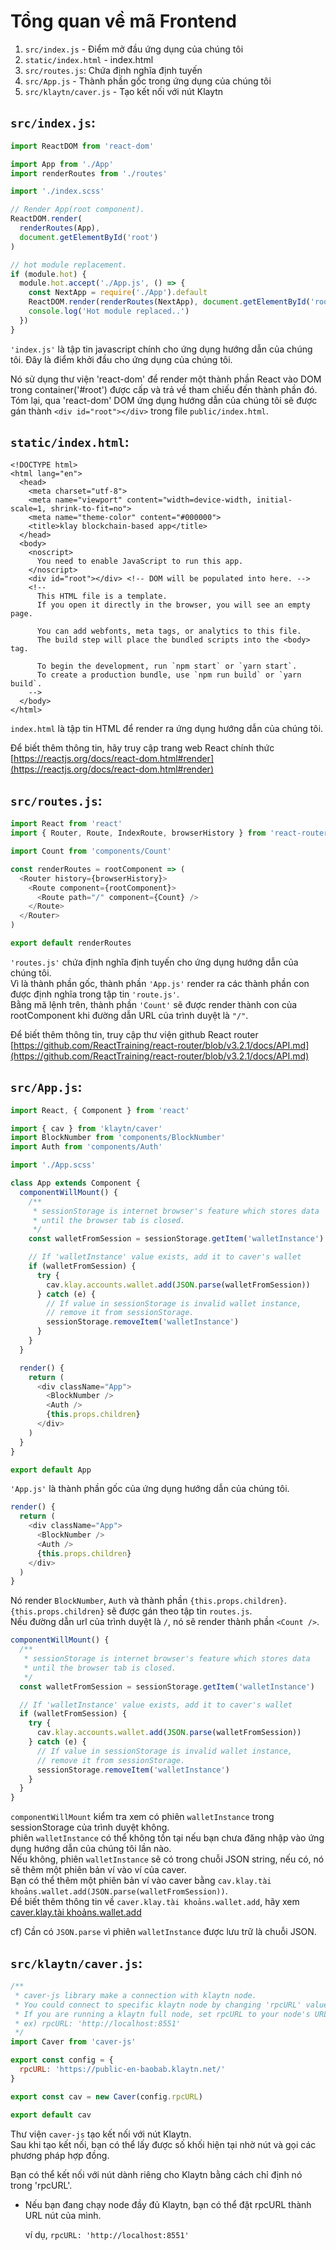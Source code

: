 # Tổng quan về mã Frontend

1. `src/index.js` - Điểm mở đầu ứng dụng của chúng tôi
2. `static/index.html` - index.html
3. `src/routes.js`: Chứa định nghĩa định tuyến
4. `src/App.js` - Thành phần gốc trong ứng dụng của chúng tôi
5. `src/klaytn/caver.js` - Tạo kết nối với nút Klaytn

## `src/index.js`: <a id="1-src-index-js"></a>

```javascript
import ReactDOM from 'react-dom'

import App from './App'
import renderRoutes from './routes'

import './index.scss'

// Render App(root component).
ReactDOM.render(
  renderRoutes(App),
  document.getElementById('root')
)

// hot module replacement.
if (module.hot) {
  module.hot.accept('./App.js', () => {
    const NextApp = require('./App').default
    ReactDOM.render(renderRoutes(NextApp), document.getElementById('root'))
    console.log('Hot module replaced..')
  })
}
```

`'index.js'` là tập tin javascript chính cho ứng dụng hướng dẫn của chúng tôi. Đây là điểm khởi đầu cho ứng dụng của chúng tôi.

Nó sử dụng thư viện 'react-dom' để render một thành phần React vào DOM trong container('#root') được cấp và trả về tham chiếu đến thành phần đó. Tóm lại, qua 'react-dom' DOM ứng dụng hướng dẫn của chúng tôi sẽ được gán thành `<div id="root"></div>` trong file `public/index.html`.

## `static/index.html`: <a id="2-static-index-html"></a>

```markup
<!DOCTYPE html>
<html lang="en">
  <head>
    <meta charset="utf-8">
    <meta name="viewport" content="width=device-width, initial-scale=1, shrink-to-fit=no">
    <meta name="theme-color" content="#000000">
    <title>klay blockchain-based app</title>
  </head>
  <body>
    <noscript>
      You need to enable JavaScript to run this app.
    </noscript>
    <div id="root"></div> <!-- DOM will be populated into here. -->
    <!--
      This HTML file is a template.
      If you open it directly in the browser, you will see an empty page.

      You can add webfonts, meta tags, or analytics to this file.
      The build step will place the bundled scripts into the <body> tag.

      To begin the development, run `npm start` or `yarn start`.
      To create a production bundle, use `npm run build` or `yarn build`.
    -->
  </body>
</html>
```

`index.html` là tập tin HTML để render ra ứng dụng hướng dẫn của chúng tôi.

Để biết thêm thông tin, hãy truy cập trang web React chính thức [https://reactjs.org/docs/react-dom.html#render](https://reactjs.org/docs/react-dom.html#render)

## `src/routes.js`: <a id="3-src-routes-js"></a>

```javascript
import React from 'react'
import { Router, Route, IndexRoute, browserHistory } from 'react-router'

import Count from 'components/Count'

const renderRoutes = rootComponent => (
  <Router history={browserHistory}>
    <Route component={rootComponent}>
      <Route path="/" component={Count} />
    </Route>
  </Router>
)

export default renderRoutes
```

`'routes.js'` chứa định nghĩa định tuyến cho ứng dụng hướng dẫn của chúng tôi.\
Vì là thành phần gốc, thành phần `'App.js'` render ra các thành phần con được định nghĩa trong tập tin `'route.js'`.\
Bằng mã lệnh trên, thành phần `'Count'` sẽ được render thành con của rootComponent khi đường dẫn URL của trình duyệt là `"/"`.

Để biết thêm thông tin, truy cập thư viện github React router [https://github.com/ReactTraining/react-router/blob/v3.2.1/docs/API.md](https://github.com/ReactTraining/react-router/blob/v3.2.1/docs/API.md)

## `src/App.js`: <a id="4-src-app-js"></a>

```javascript
import React, { Component } from 'react'

import { cav } from 'klaytn/caver'
import BlockNumber from 'components/BlockNumber'
import Auth from 'components/Auth'

import './App.scss'

class App extends Component {
  componentWillMount() {
    /**
     * sessionStorage is internet browser's feature which stores data
     * until the browser tab is closed.
     */
    const walletFromSession = sessionStorage.getItem('walletInstance')

    // If 'walletInstance' value exists, add it to caver's wallet
    if (walletFromSession) {
      try {
        cav.klay.accounts.wallet.add(JSON.parse(walletFromSession))
      } catch (e) {
        // If value in sessionStorage is invalid wallet instance,
        // remove it from sessionStorage.
        sessionStorage.removeItem('walletInstance')
      }
    }
  }

  render() {
    return (
      <div className="App">
        <BlockNumber />
        <Auth />
        {this.props.children}
      </div>
    )
  }
}

export default App
```

`'App.js'` là thành phần gốc của ứng dụng hướng dẫn của chúng tôi.

```javascript
render() {
  return (
    <div className="App">
      <BlockNumber />
      <Auth />
      {this.props.children}
    </div>
  )
}
```

Nó render `BlockNumber`, `Auth` và thành phần `{this.props.children}`.\
`{this.props.children}` sẽ được gán theo tập tin `routes.js`.\
Nếu đường dẫn url của trình duyệt là `/`, nó sẽ render thành phần `<Count />`.

```javascript
componentWillMount() {
  /**
   * sessionStorage is internet browser's feature which stores data
   * until the browser tab is closed.
   */
  const walletFromSession = sessionStorage.getItem('walletInstance')

  // If 'walletInstance' value exists, add it to caver's wallet
  if (walletFromSession) {
    try {
      cav.klay.accounts.wallet.add(JSON.parse(walletFromSession))
    } catch (e) {
      // If value in sessionStorage is invalid wallet instance,
      // remove it from sessionStorage.
      sessionStorage.removeItem('walletInstance')
    }
  }
}
```

`componentWillMount` kiểm tra xem có phiên `walletInstance` trong sessionStorage của trình duyệt không.\
phiên `walletInstance` có thể không tồn tại nếu bạn chưa đăng nhập vào ứng dụng hướng dẫn của chúng tôi lần nào.\
Nếu không, phiên `walletInstance` sẽ có trong chuỗi JSON string, nếu có, nó sẽ thêm một phiên bản ví vào ví của caver.\
Bạn có thể thêm một phiên bản ví vào caver bằng `cav.klay.tài khoảns.wallet.add(JSON.parse(walletFromSession))`.\
Để biết thêm thông tin về `caver.klay.tài khoảns.wallet.add`, hãy xem [caver.klay.tài khoảns.wallet.add](../../../../references/sdk/caver-js-1.4.1/api/caver.klay.accounts.md#wallet-add)

cf) Cần có `JSON.parse` vì phiên `walletInstance` được lưu trữ là chuỗi JSON.

## `src/klaytn/caver.js`: <a id="5-src-klaytn-caver-js"></a>

```javascript
/**
 * caver-js library make a connection with klaytn node.
 * You could connect to specific klaytn node by changing 'rpcURL' value.
 * If you are running a klaytn full node, set rpcURL to your node's URL.
 * ex) rpcURL: 'http://localhost:8551'
 */
import Caver from 'caver-js'

export const config = {
  rpcURL: 'https://public-en-baobab.klaytn.net/'
}

export const cav = new Caver(config.rpcURL)

export default cav
```

Thư viện `caver-js` tạo kết nối với nút Klaytn.\
Sau khi tạo kết nối, bạn có thể lấy được số khối hiện tại nhờ nút và gọi các phương pháp hợp đồng.

Bạn có thể kết nối với nút dành riêng cho Klaytn bằng cách chỉ định nó trong 'rpcURL'.

- Nếu bạn đang chạy node đầy đủ Klaytn, bạn có thể đặt rpcURL thành URL nút của mình.

  ví dụ, `rpcURL: 'http://localhost:8551'`
